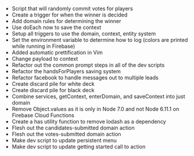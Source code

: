  - Script that will randomly commit votes for players
 - Create a trigger for when the winner is decided
 - Add domain rules for determining the winner
 - Use doEach now to save the context
 - Setup all triggers to use the domain, context, entity system
 - Set the environment variable to determine how to log (colors are printed
   while running in Firebase)
 - Added automatic prettification in Vim
 - Change payload to context
 - Refactor out the common prompt steps in all of the dev scripts
 - Refactor the handsForPlayers saving system
 - Refactor facebook to handle messages out to multiple leads
 - Create discard pile for white deck
 - Create discard pile for black deck
 - Combine services, getContext, enterDomain, and saveContext into just domain
 - Remove Object.values as it is only in Node 7.0 and not Node 6.11.1 on
   Firebase Cloud Functions
 - Create a has utility function to remove lodash as a dependency
 - Flesh out the candidates-submitted domain action
 - Flesh out the votes-submitted domain action
 - Make dev script to update persistent menu
 - Make dev script to update getting started call to action
